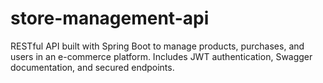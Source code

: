 # store-management-api
RESTful API built with Spring Boot to manage products, purchases, and users in an e-commerce platform. Includes JWT authentication, Swagger documentation, and secured endpoints.
